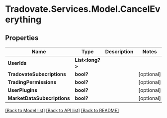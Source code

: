 # Tradovate.Services.Model.CancelEverything
## Properties

Name | Type | Description | Notes
------------ | ------------- | ------------- | -------------
**UserIds** | **List&lt;long?&gt;** |  | 
**TradovateSubscriptions** | **bool?** |  | [optional] 
**TradingPermissions** | **bool?** |  | [optional] 
**UserPlugins** | **bool?** |  | [optional] 
**MarketDataSubscriptions** | **bool?** |  | [optional] 

[[Back to Model list]](../README.md#documentation-for-models) [[Back to API list]](../README.md#documentation-for-api-endpoints) [[Back to README]](../README.md)

